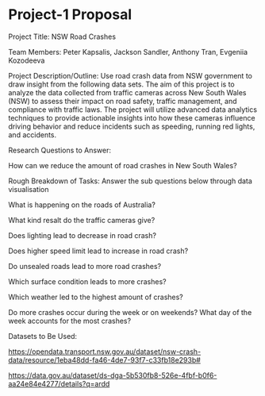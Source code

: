 # Project-1 Proposal 
Project Title: NSW Road Crashes

Team Members:
Peter Kapsalis,
Jackson Sandler,
Anthony Tran,
Evgeniia Kozodeeva

Project Description/Outline:
Use road crash data from NSW government to draw insight from the following data sets. The aim of this project is to analyze the data collected from traffic cameras across New South Wales (NSW) to assess their impact on road safety, traffic management, and compliance with traffic laws. The project will utilize advanced data analytics techniques to provide actionable insights into how these cameras influence driving behavior and reduce incidents such as speeding, running red lights, and accidents.

Research Questions to Answer:

How can we reduce the amount of road crashes in New South Wales?

Rough Breakdown of Tasks: Answer the sub questions below through data visualisation

What is happening on the roads of Australia? 

What kind resalt do the traffic cameras give?

Does lighting lead to decrease in road crash?

Does higher speed limit lead to increase in road crash?

Do unsealed roads lead to more road crashes?

Which surface condition leads to more crashes?

Which weather led to the highest amount of crashes?

Do more crashes occur during the week or on weekends? What day of the week accounts for the most crashes?

Datasets to Be Used: 

https://opendata.transport.nsw.gov.au/dataset/nsw-crash-data/resource/1eba48dd-fa46-4de7-93f7-c33fb18e293b#

https://data.gov.au/dataset/ds-dga-5b530fb8-526e-4fbf-b0f6-aa24e84e4277/details?q=ardd
